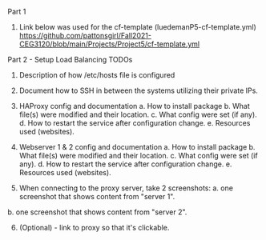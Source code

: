 Part 1
1. Link below was used for the cf-template (luedemanP5-cf-template.yml)
https://github.com/pattonsgirl/Fall2021-CEG3120/blob/main/Projects/Project5/cf-template.yml



Part 2 - Setup Load Balancing TODOs
1. Description of how /etc/hosts file is configured

2. Document how to SSH in between the systems utilizing their private IPs. 

3. HAProxy config and documentation
a. How to install package
b. What file(s) were modified and their location. 
c. What config were set (if any).
d. How to restart the service after configuration change.
e. Resources used (websites).

4. Webserver 1 & 2 config and documentation
a. How to install package
b. What file(s) were modified and their location. 
c. What config were set (if any).
d. How to restart the service after configuration change.
e. Resources used (websites).

5. When connecting to the proxy server, take 2 screenshots:
a. one screenshot that shows content from "server 1".

b. one screenshot that shows content from "server 2".

6. (Optional) - link to proxy so that it's clickable.